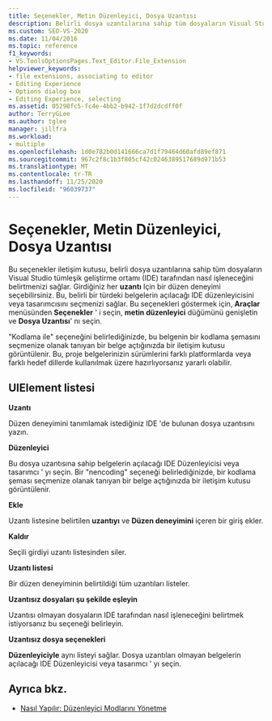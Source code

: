 ```yaml
---
title: Seçenekler, Metin Düzenleyici, Dosya Uzantısı
description: Belirli dosya uzantılarına sahip tüm dosyaların Visual Studio IDE tarafından nasıl işleneceğini belirtmek için dosya uzantısı sayfasını nasıl kullanacağınızı öğrenin.
ms.custom: SEO-VS-2020
ms.date: 11/04/2016
ms.topic: reference
f1_keywords:
- VS.ToolsOptionsPages.Text_Editor.File_Extension
helpviewer_keywords:
- file extensions, associating to editor
- Editing Experience
- Options dialog box
- Editing Experience, selecting
ms.assetid: 05298fc5-fc4e-4bb2-b942-1f7d2dcdff0f
author: TerryGLee
ms.author: tglee
manager: jillfra
ms.workload:
- multiple
ms.openlocfilehash: 1d0e782b0d141666ca7d1f79464d60afd89ef871
ms.sourcegitcommit: 967c2f8c1b3f805cf42c0246389517689d971b53
ms.translationtype: MT
ms.contentlocale: tr-TR
ms.lasthandoff: 11/25/2020
ms.locfileid: "96039737"
---
```

# <a name="options-text-editor-file-extension"></a>Seçenekler, Metin Düzenleyici, Dosya Uzantısı

Bu seçenekler iletişim kutusu, belirli dosya uzantılarına sahip tüm dosyaların Visual Studio tümleşik geliştirme ortamı (IDE) tarafından nasıl işleneceğini belirtmenizi sağlar. Girdiğiniz her **uzantı** Için bir düzen deneyimi seçebilirsiniz. Bu, belirli bir türdeki belgelerin açılacağı IDE düzenleyicisini veya tasarımcısını seçmenizi sağlar. Bu seçenekleri göstermek için, **Araçlar** menüsünden **Seçenekler** ' i seçin, **metin düzenleyici** düğümünü genişletin ve **Dosya Uzantısı**' nı seçin.

"Kodlama ile" seçeneğini belirlediğinizde, bu belgenin bir kodlama şemasını seçmenize olanak tanıyan bir belge açtığınızda bir iletişim kutusu görüntülenir. Bu, proje belgelerinizin sürümlerini farklı platformlarda veya farklı hedef dillerde kullanılmak üzere hazırlıyorsanız yararlı olabilir.

## <a name="uielement-list"></a>UIElement listesi

**Uzantı**

Düzen deneyimini tanımlamak istediğiniz IDE 'de bulunan dosya uzantısını yazın.

**Düzenleyici**

Bu dosya uzantısına sahip belgelerin açılacağı IDE Düzenleyicisi veya tasarımcı ' yı seçin. Bir "nencoding" seçeneği belirlediğinizde, bir kodlama şeması seçmenize olanak tanıyan bir belge açtığınızda bir iletişim kutusu görüntülenir.

**Ekle**

Uzantı listesine belirtilen **uzantıyı** ve **Düzen deneyimini** içeren bir giriş ekler.

**Kaldır**

Seçili girdiyi uzantı listesinden siler.

**Uzantı listesi**

Bir düzen deneyiminin belirtildiği tüm uzantıları listeler.

**Uzantısız dosyaları şu şekilde eşleyin**

Uzantısı olmayan dosyaların IDE tarafından nasıl işleneceğini belirtmek istiyorsanız bu seçeneği belirleyin.

**Uzantısız dosya seçenekleri**

**Düzenleyiciyle** aynı listeyi sağlar. Dosya uzantıları olmayan belgelerin açılacağı IDE Düzenleyicisi veya tasarımcı ' yı seçin.

## <a name="see-also"></a>Ayrıca bkz.

- [Nasıl Yapılır: Düzenleyici Modlarını Yönetme](../../ide/how-to-manage-editor-modes.md)
